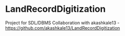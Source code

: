 # LandRecordDigitization
Project for SDL/DBMS
Collaboration with akashkale13 - https://github.com/akashkale13/LandRecordDigitization
